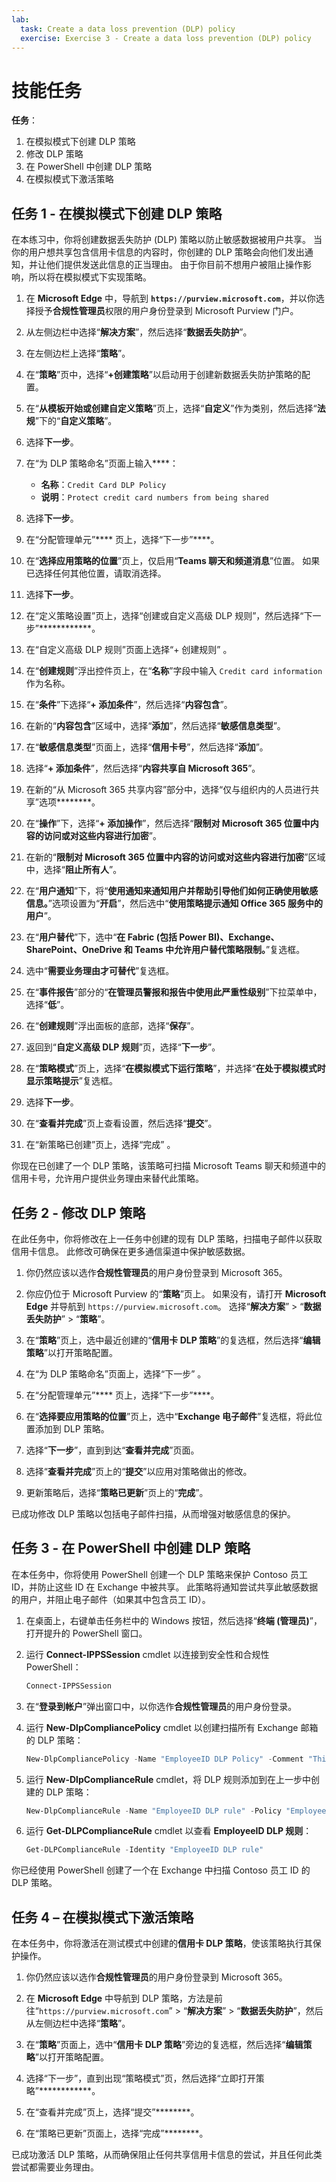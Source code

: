 ```yaml
---
lab:
  task: Create a data loss prevention (DLP) policy
  exercise: Exercise 3 - Create a data loss prevention (DLP) policy
---
```


# 技能任务

**任务**：

1. 在模拟模式下创建 DLP 策略
1. 修改 DLP 策略
1. 在 PowerShell 中创建 DLP 策略
1. 在模拟模式下激活策略

## 任务 1 - 在模拟模式下创建 DLP 策略

在本练习中，你将创建数据丢失防护 (DLP) 策略以防止敏感数据被用户共享。 当你的用户想共享包含信用卡信息的内容时，你创建的 DLP 策略会向他们发出通知，并让他们提供发送此信息的正当理由。 由于你目前不想用户被阻止操作影响，所以将在模拟模式下实现策略。

1. 在 **Microsoft Edge** 中，导航到 **`https://purview.microsoft.com`**，并以你选择授予**合规性管理员**权限的用户身份登录到 Microsoft Purview 门户。

1. 从左侧边栏中选择“**解决方案**”，然后选择“**数据丢失防护**”。

1. 在左侧边栏上选择“**策略**”。

1. 在“**策略**”页中，选择“**+创建策略**”以启动用于创建新数据丢失防护策略的配置。

1. 在“**从模板开始或创建自定义策略**”页上，选择“**自定义**”作为类别，然后选择“**法规**”下的“**自定义策略**”。

1. 选择**下一步**。

1. 在“为 DLP 策略命名”页面上输入****：

   - **名称**：`Credit Card DLP Policy`
   - **说明**：`Protect credit card numbers from being shared`

1. 选择**下一步**。

1. 在“分配管理单元”**** 页上，选择“下一步”****。

1. 在“**选择应用策略的位置**”页上，仅启用“**Teams 聊天和频道消息**”位置。 如果已选择任何其他位置，请取消选择。

1. 选择**下一步**。

1. 在“定义策略设置”页上，选择“创建或自定义高级 DLP 规则”，然后选择“下一步”************。

1. 在“自定义高级 DLP 规则”页面上选择“+ 创建规则” 。

1. 在“**创建规则**”浮出控件页上，在“**名称**”字段中输入 `Credit card information` 作为名称。

1. 在“**条件**”下选择“**+ 添加条件**”，然后选择“**内容包含**”。

1. 在新的“**内容包含**”区域中，选择“**添加**”，然后选择“**敏感信息类型**”。

1. 在“**敏感信息类型**”页面上，选择“**信用卡号**”，然后选择“**添加**”。

1. 选择“**+ 添加条件**”，然后选择“**内容共享自 Microsoft 365**”。

1. 在新的“从 Microsoft 365 共享内容”部分中，选择“仅与组织内的人员进行共享”选项********。

1. 在“**操作**”下，选择“**+ 添加操作**”，然后选择“**限制对 Microsoft 365 位置中内容的访问或对这些内容进行加密**”。

1. 在新的“**限制对 Microsoft 365 位置中内容的访问或对这些内容进行加密**”区域中，选择“**阻止所有人**”。

1. 在“**用户通知**”下，将“**使用通知来通知用户并帮助引导他们如何正确使用敏感信息。**”选项设置为“**开启**”，然后选中“**使用策略提示通知 Office 365 服务中的用户**”。

1. 在“**用户替代**”下，选中“**在 Fabric (包括 Power BI)、Exchange、SharePoint、OneDrive 和 Teams 中允许用户替代策略限制。**”复选框。

1. 选中“**需要业务理由才可替代**”复选框。

1. 在“**事件报告**”部分的“**在管理员警报和报告中使用此严重性级别**”下拉菜单中，选择“**低**”。

1. 在“**创建规则**”浮出面板的底部，选择“**保存**”。

1. 返回到“**自定义高级 DLP 规则**”页，选择“**下一步**”。

1. 在“**策略模式**”页上，选择“**在模拟模式下运行策略**”，并选择“**在处于模拟模式时显示策略提示**”复选框。

1. 选择**下一步**。

1. 在“**查看并完成**”页上查看设置，然后选择“**提交**”。

1. 在“新策略已创建”页上，选择“完成” 。

你现在已创建了一个 DLP 策略，该策略可扫描 Microsoft Teams 聊天和频道中的信用卡号，允许用户提供业务理由来替代此策略。

## 任务 2 - 修改 DLP 策略

在此任务中，你将修改在上一任务中创建的现有 DLP 策略，扫描电子邮件以获取信用卡信息。 此修改可确保在更多通信渠道中保护敏感数据。

1. 你仍然应该以选作**合规性管理员**的用户身份登录到 Microsoft 365。

1. 你应仍位于 Microsoft Purview 的“**策略**”页上。 如果没有，请打开 **Microsoft Edge** 并导航到 `https://purview.microsoft.com`。 选择“**解决方案**” > “**数据丢失防护**” > “**策略**”。

1. 在“**策略**”页上，选中最近创建的“**信用卡 DLP 策略**”的复选框，然后选择“**编辑策略**”以打开策略配置。

1. 在“为 DLP 策略命名”页面上，选择“下一步” 。

1. 在“分配管理单元”**** 页上，选择“下一步”****。

1. 在“**选择要应用策略的位置**”页上，选中“**Exchange 电子邮件**”复选框，将此位置添加到 DLP 策略。

1. 选择“**下一步**”，直到到达“**查看并完成**”页面。

1. 选择“**查看并完成**”页上的“**提交**”以应用对策略做出的修改。

1. 更新策略后，选择“**策略已更新**”页上的“**完成**”。

已成功修改 DLP 策略以包括电子邮件扫描，从而增强对敏感信息的保护。

## 任务 3 - 在 PowerShell 中创建 DLP 策略

在本任务中，你将使用 PowerShell 创建一个 DLP 策略来保护 Contoso 员工 ID，并防止这些 ID 在 Exchange 中被共享。 此策略将通知尝试共享此敏感数据的用户，并阻止电子邮件（如果其中包含员工 ID）。

1. 在桌面上，右键单击任务栏中的 Windows 按钮，然后选择“**终端 (管理员)**”，打开提升的 PowerShell 窗口。

1. 运行 **Connect-IPPSSession** cmdlet 以连接到安全性和合规性 PowerShell：

   ```powershell
   Connect-IPPSSession
   ```

1. 在“**登录到帐户**”弹出窗口中，以你选作**合规性管理员**的用户身份登录。

1. 运行 **New-DlpCompliancePolicy** cmdlet 以创建扫描所有 Exchange 邮箱的 DLP 策略：

   ```powershell
   New-DlpCompliancePolicy -Name "EmployeeID DLP Policy" -Comment "This policy blocks sharing of Employee IDs" -ExchangeLocation All
   ```

1. 运行 **New-DlpComplianceRule** cmdlet，将 DLP 规则添加到在上一步中创建的 DLP 策略：

   ```powershell
   New-DlpComplianceRule -Name "EmployeeID DLP rule" -Policy "EmployeeID DLP Policy" -BlockAccess $true -ContentContainsSensitiveInformation @{Name="Contoso Employee IDs"}
   ```

1. 运行 **Get-DLPComplianceRule** cmdlet 以查看 **EmployeeID DLP 规则**：

   ```powershell
   Get-DLPComplianceRule -Identity "EmployeeID DLP rule"
   ```

你已经使用 PowerShell 创建了一个在 Exchange 中扫描 Contoso 员工 ID 的 DLP 策略。

## 任务 4 – 在模拟模式下激活策略

在本任务中，你将激活在测试模式中创建的**信用卡 DLP 策略**，使该策略执行其保护操作。

1. 你仍然应该以选作**合规性管理员**的用户身份登录到 Microsoft 365。

1. 在 **Microsoft Edge** 中导航到 DLP 策略，方法是前往“`https://purview.microsoft.com`” > “**解决方案**” > “**数据丢失防护**”，然后从左侧边栏中选择“**策略**”。

1. 在“**策略**”页面上，选中“**信用卡 DLP 策略**”旁边的复选框，然后选择“**编辑策略**”以打开策略配置。

1. 选择“下一步”，直到出现“策略模式”页，然后选择“立即打开策略”************。

1. 在“查看并完成”页上，选择“提交”********。

1. 在“策略已更新”页面上，选择“完成”********。

已成功激活 DLP 策略，从而确保阻止任何共享信用卡信息的尝试，并且任何此类尝试都需要业务理由。
